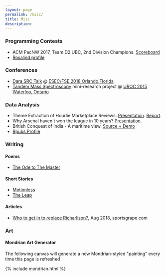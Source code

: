 ```yaml
---
layout: page
permalink: /misc/
title: Misc
description:
---
```


### Programming Contests

+ ACM PacNW 2017, Team D2 UBC\, 2nd Division Champions. [Scoreboard](http://acmicpc-pacnw.org/ProblemSet/2017/index2.html)
+ [Rosalind profile](http://rosalind.info/users/vaastav.anand05/)

### Conferences

+ [Dara SRC Talk](https://2018.fseconference.org/track/fse-2018-Student-Research-Competition?track=ESEC%2FFSE%20Student%20Research%20Competition#event-overview) @ [ESEC/FSE 2018 Orlando,Florida](https://2018.fseconference.org/home)
+ [Tandem Mass Spectroscopy](https://github.com/vaastav/uroc2015/blob/master/Tandem%20Mass%20Spectroscopy.ipynb) mini-research project @ [UROC 2015 Waterloo, Ontario](https://cs.uwaterloo.ca/conferences/uroc/2015/)

### Data Analysis

+ Theme Extraction of Hourlie Marketplace Reviews. [Presentation](/assets/files/VA102.pdf). [Report](/assets/files/VA102Report.pdf).
+ Why Arsenal haven't won the league in 10 years? [Presentation](/assets/files/VA101.pdf).
+ British Conquest of India - A maritime view. [Source + Demo](https://www.kaggle.com/vaastavanand/british-conquest-of-india)
+ [Rpubs Profile](https://rpubs.com/Vaastav)

### Writing

#### Poems

+ [The Ode to The Master](/assets/files/writing/WhoAmI.pdf)

#### Short Stories

+ [Motionless](/assets/files/writing/Motionless.pdf)
+ [The Leap](/assets/files/writing/TheLeap.pdf)

#### Articles

+ [Who to get in to replace Richarlison?](http://sportsgrape.com/2018/08/fpl-replacements-richarlison/), Aug 2018, sportsgrape.com

### Art

#### Mondrian Art Generator

The following canvas will generate a new Mondrian-styled "painting" every time this page is refreshed

{% include mondrian.html %}